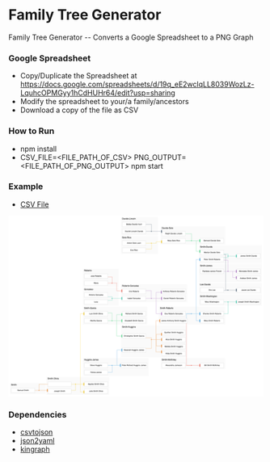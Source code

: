 # Family Tree Generator
Family Tree Generator -- Converts a Google Spreadsheet to a PNG Graph

### Google Spreadsheet
 - Copy/Duplicate the Spreadsheet at https://docs.google.com/spreadsheets/d/19q_eE2wclqLL8039WozLz-LquhcOPMGyy1hCdHUHr64/edit?usp=sharing
 - Modify the spreadsheet to your/a family/ancestors
 - Download a copy of the file as CSV

### How to Run
 - npm install
 - CSV_FILE=<FILE_PATH_OF_CSV> PNG_OUTPUT=<FILE_PATH_OF_PNG_OUTPUT> npm start

### Example
  - [CSV File](./examples/example_family.csv)

![Family Tree](./examples/example_family.png)


### Dependencies
  - [csvtojson](https://www.npmjs.com/package/csvtojson)
  - [json2yaml](https://www.npmjs.com/package/json2yaml)
  - [kingraph](https://github.com/rstacruz/kingraph)


